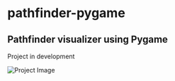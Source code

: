 # pathfinder-pygame
## Pathfinder visualizer using Pygame 


Project in development

![Project Image](https://uploaddeimagens.com.br/images/003/357/442/full/Captura_de_tela_de_2021-07-29_00-51-58.png?1627530740)
